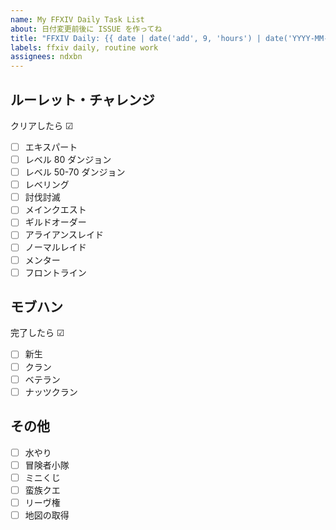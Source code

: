 ```yaml
---
name: My FFXIV Daily Task List
about: 日付変更前後に ISSUE を作ってね
title: "FFXIV Daily: {{ date | date('add', 9, 'hours') | date('YYYY-MM-DD') }}"
labels: ffxiv daily, routine work
assignees: ndxbn
---
```


## ルーレット・チャレンジ

クリアしたら ☑

- [ ] エキスパート
- [ ] レベル 80 ダンジョン
- [ ] レベル 50-70 ダンジョン
- [ ] レベリング
- [ ] 討伐討滅
- [ ] メインクエスト
- [ ] ギルドオーダー
- [ ] アライアンスレイド
- [ ] ノーマルレイド
- [ ] メンター
- [ ] フロントライン

## モブハン

完了したら ☑

- [ ] 新生
- [ ] クラン
- [ ] ベテラン
- [ ] ナッツクラン

## その他

- [ ] 水やり
- [ ] 冒険者小隊
- [ ] ミニくじ
- [ ] 蛮族クエ
- [ ] リーヴ権
- [ ] 地図の取得
